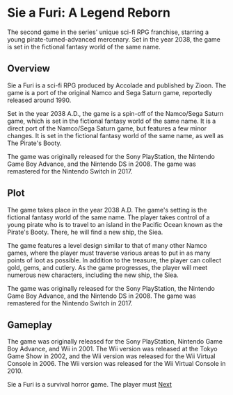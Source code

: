 # Sie a Furi: A Legend Reborn

The second game in the series' unique sci-fi RPG franchise, starring a young pirate-turned-advanced mercenary. Set in the year 2038, the game is set in the fictional fantasy world of the same name.

## Overview

Sie a Furi is a sci-fi RPG produced by Accolade and published by Zioon. The game is a port of the original Namco and Sega Saturn game, reportedly released around 1990.

Set in the year 2038 A.D., the game is a spin-off of the Namco/Sega Saturn game, which is set in the fictional fantasy world of the same name. It is a direct port of the Namco/Sega Saturn game, but features a few minor changes. It is set in the fictional fantasy world of the same name, as well as The Pirate's Booty.

The game was originally released for the Sony PlayStation, the Nintendo Game Boy Advance, and the Nintendo DS in 2008. The game was remastered for the Nintendo Switch in 2017.

## Plot

The game takes place in the year 2038 A.D. The game's setting is the fictional fantasy world of the same name. The player takes control of a young pirate who is to travel to an island in the Pacific Ocean known as the Pirate's Booty. There, he will find a new ship, the Siea.

The game features a level design similar to that of many other Namco games, where the player must traverse various areas to put in as many points of loot as possible. In addition to the treasure, the player can collect gold, gems, and cutlery. As the game progresses, the player will meet numerous new characters, including the new ship, the Siea.

The game was originally released for the Sony PlayStation, the Nintendo Game Boy Advance, and the Nintendo DS in 2008. The game was remastered for the Nintendo Switch in 2017.

## Gameplay

The game was originally released for the Sony PlayStation, Nintendo Game Boy Advance, and Wii in 2001. The Wii version was released at the Tokyo Game Show in 2002, and the Wii version was released for the Wii Virtual Console in 2006. The Wii version was released for the Wii Virtual Console in 2010.

Sie a Furi is a survival horror game. The player must
[Next](14.md)